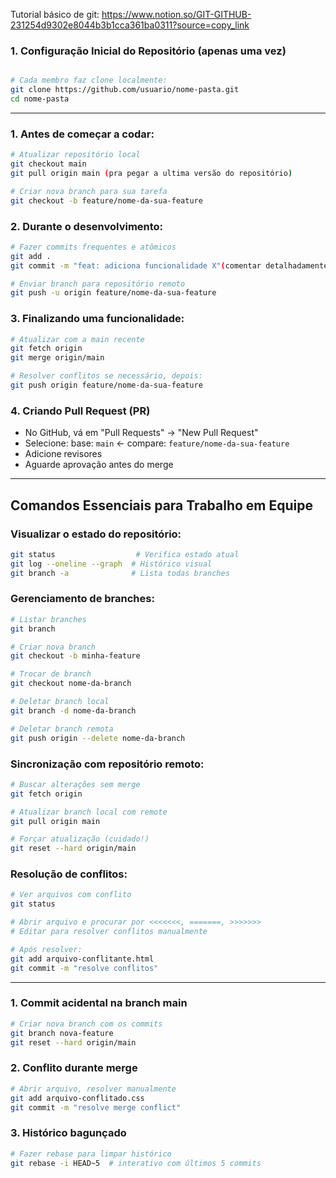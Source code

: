 Tutorial básico de git: https://www.notion.so/GIT-GITHUB-231254d9302e8044b3b1cca361ba0311?source=copy_link


### 1. **Configuração Inicial do Repositório (apenas uma vez)**
```bash

# Cada membro faz clone localmente:
git clone https://github.com/usuario/nome-pasta.git
cd nome-pasta
```

---

### 1. **Antes de começar a codar:**
```bash
# Atualizar repositório local
git checkout main
git pull origin main (pra pegar a ultima versão do repositório)

# Criar nova branch para sua tarefa
git checkout -b feature/nome-da-sua-feature
```

### 2. **Durante o desenvolvimento:**
```bash
# Fazer commits frequentes e atômicos
git add .
git commit -m "feat: adiciona funcionalidade X"(comentar detalhadamente o que fez)

# Enviar branch para repositório remoto
git push -u origin feature/nome-da-sua-feature
```

### 3. **Finalizando uma funcionalidade:**
```bash
# Atualizar com a main recente
git fetch origin
git merge origin/main

# Resolver conflitos se necessário, depois:
git push origin feature/nome-da-sua-feature
```

### 4. **Criando Pull Request (PR)**
- No GitHub, vá em "Pull Requests" -> "New Pull Request"
- Selecione: base: `main` <- compare: `feature/nome-da-sua-feature`
- Adicione revisores
- Aguarde aprovação antes do merge

---

## **Comandos Essenciais para Trabalho em Equipe**

### Visualizar o estado do repositório:
```bash
git status                  # Verifica estado atual
git log --oneline --graph  # Histórico visual
git branch -a              # Lista todas branches
```

### Gerenciamento de branches:
```bash
# Listar branches
git branch

# Criar nova branch
git checkout -b minha-feature

# Trocar de branch
git checkout nome-da-branch

# Deletar branch local
git branch -d nome-da-branch

# Deletar branch remota
git push origin --delete nome-da-branch
```

### Sincronização com repositório remoto:
```bash
# Buscar alterações sem merge
git fetch origin

# Atualizar branch local com remote
git pull origin main

# Forçar atualização (cuidado!)
git reset --hard origin/main
```

### Resolução de conflitos:
```bash
# Ver arquivos com conflito
git status

# Abrir arquivo e procurar por <<<<<<<, =======, >>>>>>>
# Editar para resolver conflitos manualmente

# Após resolver:
git add arquivo-conflitante.html
git commit -m "resolve conflitos"
```

---

                

### 1. **Commit acidental na branch main**
```bash
# Criar nova branch com os commits
git branch nova-feature
git reset --hard origin/main
```

### 2. **Conflito durante merge**
```bash
# Abrir arquivo, resolver manualmente
git add arquivo-conflitado.css
git commit -m "resolve merge conflict"
```

### 3. **Histórico bagunçado**
```bash
# Fazer rebase para limpar histórico
git rebase -i HEAD~5  # interativo com últimos 5 commits
```



